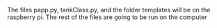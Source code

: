 The files papp.py, tankClass.py, and the folder templates will be on the raspberry pi. The rest of the files are going to be run on the computer
